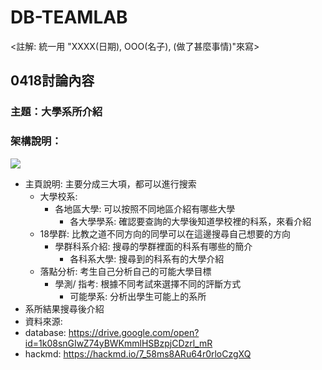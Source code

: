 # DB-TEAMLAB
<註解: 統一用 "XXXX(日期), OOO(名子), (做了甚麼事情)"來寫>
## 0418討論內容
### 主題：大學系所介紹
### 架構說明：
![](https://i.imgur.com/wumvn6R.jpg)
* 主頁說明: 主要分成三大項，都可以進行搜索
    * 大學校系: 
        * 各地區大學: 可以按照不同地區介紹有哪些大學
            * 各大學學系: 確認要查詢的大學後知道學校裡的科系，來看介紹
    * 18學群: 比教之道不同方向的同學可以在這邊搜尋自己想要的方向
        * 學群科系介紹: 搜尋的學群裡面的科系有哪些的簡介
            * 各科系大學: 搜尋到的科系有的大學介紹
    * 落點分析: 考生自己分析自己的可能大學目標
        * 學測/ 指考: 根據不同考試來選擇不同的評斷方式
            * 可能學系: 分析出學生可能上的系所
* 系所結果搜尋後介紹
* 資料來源: 
* database: https://drive.google.com/open?id=1k08snGIwZ74yBWKmmlHSBzpjCDzrl_mR
* hackmd: https://hackmd.io/7_58ms8ARu64r0rloCzgXQ
